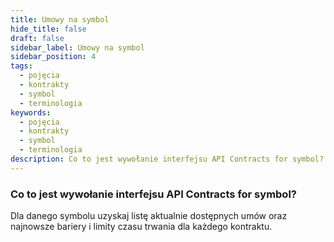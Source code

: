 ```yaml
---
title: Umowy na symbol
hide_title: false
draft: false
sidebar_label: Umowy na symbol
sidebar_position: 4
tags:
  - pojęcia
  - kontrakty
  - symbol
  - terminologia
keywords:
  - pojęcia
  - kontrakty
  - symbol
  - terminologia
description: Co to jest wywołanie interfejsu API Contracts for symbol?
---
```


### Co to jest wywołanie interfejsu API Contracts for symbol?

Dla danego symbolu uzyskaj listę aktualnie dostępnych umów oraz najnowsze bariery i limity czasu trwania dla każdego kontraktu.
